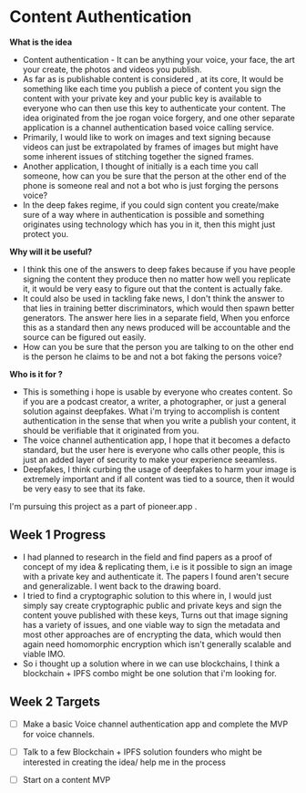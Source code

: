 # Content Authentication

<b>What is the idea</b>

- Content authentication - It can be anything your voice, your face, the art your create, the photos and videos you publish.  
- As far as is publishable content is considered , at its core, It would be something like each time you publish a piece of content you sign the content with your private key and your public key is available to everyone who can then use this key to authenticate your content. The idea originated from the joe rogan voice forgery, and one other separate application is a channel authentication based voice calling service. 
-  Primarily, I would like to work on images and text signing because videos can just be extrapolated by frames of images but might have some inherent issues of stitching together the signed frames.
- Another application, I thought of initially is a each time you call someone, how can you be sure that the person at the other end of the phone is someone real and not a bot who is just forging the persons voice? 
- In the deep fakes regime, if you could sign content you create/make sure of a way where in authentication is possible and something originates using technology which has you in it, then this might just protect you. 


<b>Why will it be useful?</b> 
- I think this one of the answers to deep fakes because if you have people signing the content they produce then no matter how well you replicate it, it would be very easy to figure out that the content is actually fake. 
- It could also be used in tackling fake news, I don't think the answer to that lies in training better discriminators, which would then spawn better generators. The answer here lies in a separate field, When you enforce this as a standard then any news produced will be accountable and the source can be figured out easily.
- How can you be sure that the person you are talking to on the other end is the person he claims to be and not a bot faking the persons voice? 

<b>Who is it for ?</b> 
- This is something i hope is usable by everyone who creates content. So if you are a podcast creator, a writer, a photographer, or just a general solution against deepfakes. What i'm trying to accomplish is content authentication in the sense that when you write a publish your content, it should be verifiable that it originated from you. 
- The voice channel authentication app, I hope that it becomes a defacto standard, but the user here is everyone who calls other people, this is just an added layer of security to make your experience seeamless.
- Deepfakes, I think curbing the usage of deepfakes to harm your image is extremely important and if all content was tied to a source, then it would be very easy to see that its fake. 


I'm pursuing this project as a part of pioneer.app .

## Week 1 Progress
- I had planned to research in the field and find papers as a proof of concept of my idea & replicating them, i.e is it possible to sign an image with a private key and authenticate it. The papers I found aren't secure and generalizable. I went back to the drawing board.
- I tried to find a cryptographic solution to this where in, I would just simply say create cryptographic public and private keys and sign the content youve published with these keys, Turns out that image signing has a variety of issues, and one viable way to sign the metadata and most other approaches are of encrypting the data, which would then again need homomorphic encryption which isn't generally scalable and viable IMO.
- So i thought up a solution where in we can use blockchains, I think a blockchain + IPFS combo might be one solution that i'm looking for. 


## Week 2 Targets 
- [ ] Make a basic Voice channel authentication app and complete the MVP for voice channels.
- [ ] Talk to a few Blockchain + IPFS solution founders who might be interested in creating the idea/ help me in the process
- [ ] Start on a content MVP


